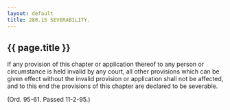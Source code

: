 ```yaml
---
layout: default 
title: 280.15 SEVERABILITY.
---
```


{{ page.title }}
----------------

If any provision of this chapter or application thereof to any person or
circumstance is held invalid by any court, all other provisions which
can be given effect without the invalid provision or application shall
not be affected, and to this end the provisions of this chapter are
declared to be severable.

(Ord. 95-61. Passed 11-2-95.)
